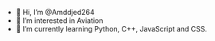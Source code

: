 - 👋 Hi, I’m @Amddjed264
- 👀 I’m interested in Aviation
- 🌱 I’m currently learning Python, C++, JavaScript and CSS.
